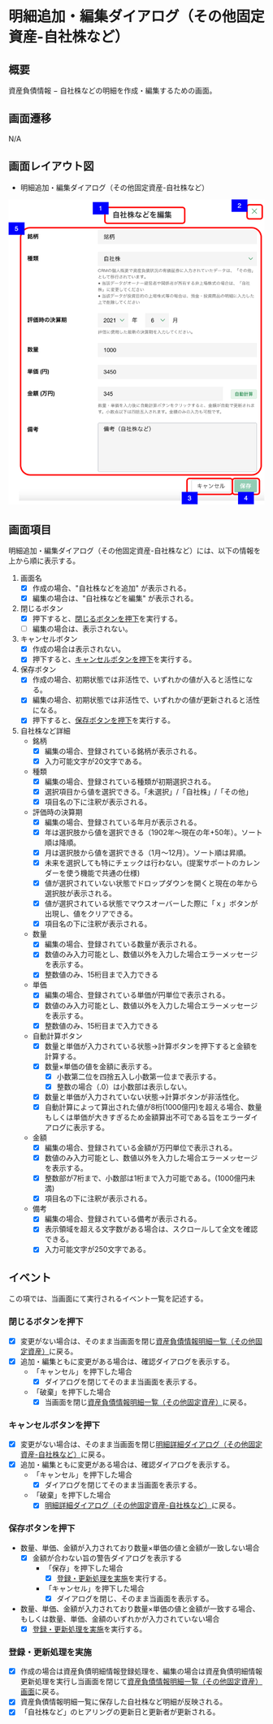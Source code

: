 # 明細追加・編集ダイアログ（その他固定資産-自社株など）

## 概要

資産負債情報 − 自社株などの明細を作成・編集するための画面。

## 画面遷移

N/A

## 画面レイアウト図

- 明細追加・編集ダイアログ（その他固定資産-自社株など）

![明細追加・編集ダイアログ（その他固定資産-自社株など）](./images/明細追加・編集ダイアログ（その他固定資産-自社株など）.drawio.png)

## 画面項目

明細追加・編集ダイアログ（その他固定資産-自社株など）には、以下の情報を上から順に表示する。

1. 画面名
    - [x] 作成の場合、"自社株などを追加" が表示される。
    - [x] 編集の場合は、"自社株などを編集" が表示される。
2. 閉じるボタン
    - [x] 押下すると、[閉じるボタンを押下](#閉じるボタンを押下)を実行する。
    - [ ] 編集の場合は、表示されない。
3. キャンセルボタン
    - [x] 作成の場合は表示されない。
    - [x] 押下すると、[キャンセルボタンを押下](#キャンセルボタンを押下)を実行する。
4. 保存ボタン
    - [x] 作成の場合、初期状態では非活性で、いずれかの値が入ると活性になる。
    - [x] 編集の場合、初期状態では非活性で、いずれかの値が更新されると活性になる。
    - [x] 押下すると、[保存ボタンを押下](#保存ボタンを押下)を実行する。
5. 自社株など詳細
    - 銘柄
        - [x] 編集の場合、登録されている銘柄が表示される。
        - [x] 入力可能文字が20文字である。
    - 種類
        - [x] 編集の場合、登録されている種類が初期選択される。
        - [x] 選択項目から値を選択できる。「未選択」/「自社株」/「その他」
        - [x] 項目名の下に注釈が表示される。
    - 評価時の決算期
        - [x] 編集の場合、登録されている年月が表示される。
        - [x] 年は選択肢から値を選択できる（1902年〜現在の年+50年）。ソート順は降順。
        - [x] 月は選択肢から値を選択できる（1月〜12月）。ソート順は昇順。
        - [x] 未来を選択しても特にチェックは行わない。(提案サポートのカレンダーを使う機能で共通の仕様)
        - [x] 値が選択されていない状態でドロップダウンを開くと現在の年から選択肢が表示される。
        - [x] 値が選択されている状態でマウスオーバーした際に「ｘ」ボタンが出現し、値をクリアできる。
        - [x] 項目名の下に注釈が表示される。
    - 数量
        - [x] 編集の場合、登録されている数量が表示される。
        - [x] 数値のみ入力可能とし、数値以外を入力した場合エラーメッセージを表示する。
        - [x] 整数値のみ、15桁目まで入力できる
    - 単価
        - [x] 編集の場合、登録されている単価が円単位で表示される。
        - [x] 数値のみ入力可能とし、数値以外を入力した場合エラーメッセージを表示する。
        - [x] 整数値のみ、15桁目まで入力できる
    - 自動計算ボタン
        - [x] 数量と単価が入力されている状態→計算ボタンを押下すると金額を計算する。
        - [x] 数量×単価の値を金額に表示する。
            - [x] 小数第二位を四捨五入し小数第一位まで表示する。
            - [x] 整数の場合（.0）は小数部は表示しない。
        - [x] 数量と単価が入力されていない状態→計算ボタンが非活性化。
        - [x] 自動計算によって算出された値が8桁(1000億円)を超える場合、数量もしくは単価が大きすぎるため金額算出不可である旨をエラーダイアログに表示する。
    - 金額
        - [x] 編集の場合、登録されている金額が万円単位で表示される。
        - [x] 数値のみ入力可能とし、数値以外を入力した場合エラーメッセージを表示する。
        - [x] 整数部が7桁まで、小数部は1桁まで入力可能である。(1000億円未満)
        - [x] 項目名の下に注釈が表示される。
    - 備考
        - [x] 編集の場合、登録されている備考が表示される。
        - [x] 表示領域を超える文字数がある場合は、スクロールして全文を確認できる。
        - [x] 入力可能文字が250文字である。

## イベント

この項では、当画面にて実行されるイベント一覧を記述する。

### 閉じるボタンを押下

- [x] 変更がない場合は、そのまま当画面を閉じ[資産負債情報明細一覧（その他固定資産）](./資産負債情報明細一覧（その他固定資産）.md)に戻る。
- [x] 追加・編集ともに変更がある場合は、確認ダイアログを表示する。
  - 「キャンセル」を押下した場合
    - [x] ダイアログを閉じてそのまま当画面を表示する。
  - 「破棄」を押下した場合
    - [x] 当画面を閉じ[資産負債情報明細一覧（その他固定資産）](./資産負債情報明細一覧（その他固定資産）.md)に戻る。

### キャンセルボタンを押下

- [x] 変更がない場合は、そのまま当画面を閉じ[明細詳細ダイアログ（その他固定資産-自社株など）](./明細詳細ダイアログ（その他固定資産-自社株など）.md)に戻る。
- [x] 追加・編集ともに変更がある場合は、確認ダイアログを表示する。
  - 「キャンセル」を押下した場合
    - [x] ダイアログを閉じてそのまま当画面を表示する。
  - 「破棄」を押下した場合
    - [x] [明細詳細ダイアログ（その他固定資産-自社株など）](./明細詳細ダイアログ（その他固定資産-自社株など）.md)に戻る。

### 保存ボタンを押下

- 数量、単価、金額が入力されており数量×単価の値と金額が一致しない場合
  - [x] 金額が合わない旨の警告ダイアログを表示する
    - 「保存」を押下した場合
      - [x] [登録・更新処理を実施](#登録・更新処理を実施)を実行する。
    - 「キャンセル」を押下した場合
      - [x] ダイアログを閉じ、そのまま当画面を表示する。
- 数量、単価、金額が入力されており数量×単価の値と金額が一致する場合、もしくは数量、単価、金額のいずれかが入力されていない場合
  - [x] [登録・更新処理を実施](#登録・更新処理を実施)を実行する。

### 登録・更新処理を実施

- [x] 作成の場合は資産負債明細情報登録処理を、編集の場合は資産負債明細情報更新処理を実行し当画面を閉じて[資産負債情報明細一覧（その他固定資産）画面](資産負債情報明細一覧（その他固定資産）.md)に戻る。
- [x] 資産負債情報明細一覧に保存した自社株など明細が反映される。
- [x] 「自社株など」のヒアリングの更新日と更新者が更新される。
